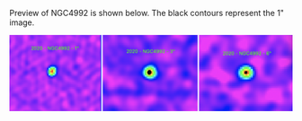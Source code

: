 Preview of NGC4992 is shown below. The black contours represent the 1" image. 

![NGC4992](NGC4992.png "NGC4992")

